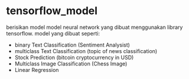 # tensorflow_model
berisikan model model neural network yang dibuat menggunakan library tensorflow. model yang dibuat seperti:
  - binary Text Classification (Sentiment Analysist)
  - multiclass Text Classification (topic of news classification)
  - Stock Prediction (bitcoin cryptocurrency in USD)
  - Multiclass Image Classification (Chess Image)
  - Linear Regression

